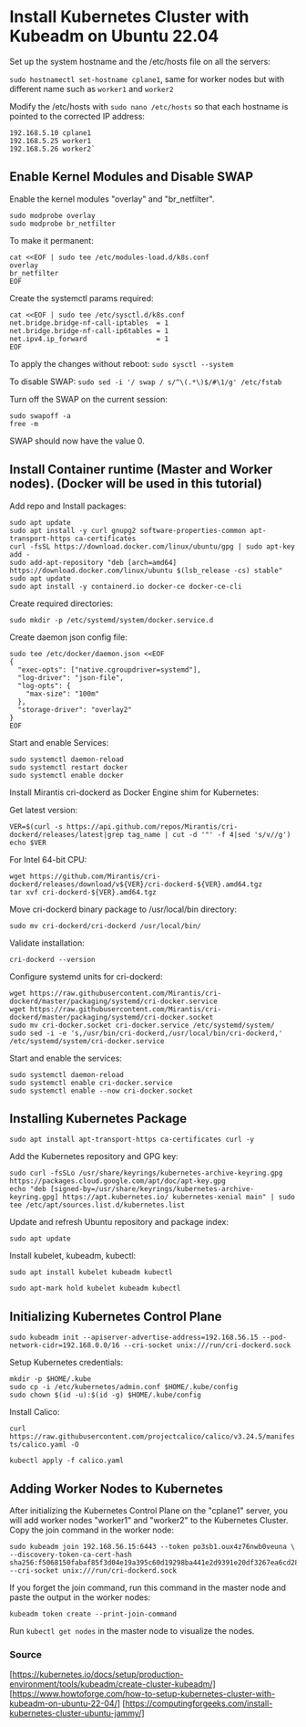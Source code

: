# Install Kubernetes Cluster with Kubeadm on Ubuntu 22.04

Set up the system hostname and the /etc/hosts file on all the servers:

`sudo hostnamectl set-hostname cplane1`, same for worker nodes but with different name such as `worker1` and `worker2`

Modify the /etc/hosts with `sudo nano /etc/hosts` so that each hostname is pointed to the corrected IP address:
```
192.168.5.10 cplane1
192.168.5.25 worker1
192.168.5.26 worker2`
````

## Enable Kernel Modules and Disable SWAP

Enable the kernel modules "overlay" and "br_netfilter".
```
sudo modprobe overlay
sudo modprobe br_netfilter
```
To make it permanent:
```
cat <<EOF | sudo tee /etc/modules-load.d/k8s.conf
overlay
br_netfilter
EOF
```
Create the systemctl params required:
```
cat <<EOF | sudo tee /etc/sysctl.d/k8s.conf
net.bridge.bridge-nf-call-iptables  = 1
net.bridge.bridge-nf-call-ip6tables = 1
net.ipv4.ip_forward                 = 1
EOF
```
To apply the changes without reboot:
`sudo sysctl --system`

To disable SWAP:
`sudo sed -i '/ swap / s/^\(.*\)$/#\1/g' /etc/fstab`

Turn off the SWAP on the current session:
```
sudo swapoff -a
free -m
```
SWAP should now have the value 0.

## Install Container runtime (Master and Worker nodes). (Docker will be used in this tutorial)

Add repo and Install packages:
```
sudo apt update
sudo apt install -y curl gnupg2 software-properties-common apt-transport-https ca-certificates
curl -fsSL https://download.docker.com/linux/ubuntu/gpg | sudo apt-key add -
sudo add-apt-repository "deb [arch=amd64] https://download.docker.com/linux/ubuntu $(lsb_release -cs) stable"
sudo apt update
sudo apt install -y containerd.io docker-ce docker-ce-cli
```

Create required directories:

`sudo mkdir -p /etc/systemd/system/docker.service.d`

Create daemon json config file:

```
sudo tee /etc/docker/daemon.json <<EOF
{
  "exec-opts": ["native.cgroupdriver=systemd"],
  "log-driver": "json-file",
  "log-opts": {
    "max-size": "100m"
  },
  "storage-driver": "overlay2"
}
EOF
```

Start and enable Services:

```
sudo systemctl daemon-reload 
sudo systemctl restart docker
sudo systemctl enable docker
```
Install Mirantis cri-dockerd as Docker Engine shim for Kubernetes:

Get latest version:
```
VER=$(curl -s https://api.github.com/repos/Mirantis/cri-dockerd/releases/latest|grep tag_name | cut -d '"' -f 4|sed 's/v//g')
echo $VER
```
For Intel 64-bit CPU:
```
wget https://github.com/Mirantis/cri-dockerd/releases/download/v${VER}/cri-dockerd-${VER}.amd64.tgz
tar xvf cri-dockerd-${VER}.amd64.tgz
```

Move cri-dockerd binary package to /usr/local/bin directory:

`sudo mv cri-dockerd/cri-dockerd /usr/local/bin/`

Validate installation:

`cri-dockerd --version`

Configure systemd units for cri-dockerd:
```
wget https://raw.githubusercontent.com/Mirantis/cri-dockerd/master/packaging/systemd/cri-docker.service
wget https://raw.githubusercontent.com/Mirantis/cri-dockerd/master/packaging/systemd/cri-docker.socket
sudo mv cri-docker.socket cri-docker.service /etc/systemd/system/
sudo sed -i -e 's,/usr/bin/cri-dockerd,/usr/local/bin/cri-dockerd,' /etc/systemd/system/cri-docker.service
```

Start and enable the services:
```
sudo systemctl daemon-reload
sudo systemctl enable cri-docker.service
sudo systemctl enable --now cri-docker.socket
```

## Installing Kubernetes Package

`sudo apt install apt-transport-https ca-certificates curl -y`

Add the Kubernetes repository and GPG key:
```
sudo curl -fsSLo /usr/share/keyrings/kubernetes-archive-keyring.gpg https://packages.cloud.google.com/apt/doc/apt-key.gpg
echo "deb [signed-by=/usr/share/keyrings/kubernetes-archive-keyring.gpg] https://apt.kubernetes.io/ kubernetes-xenial main" | sudo tee /etc/apt/sources.list.d/kubernetes.list
```
Update and refresh Ubuntu repository and package index:

`sudo apt update`

Install kubelet, kubeadm, kubectl:

`sudo apt install kubelet kubeadm kubectl`

`sudo apt-mark hold kubelet kubeadm kubectl`

## Initializing Kubernetes Control Plane

`sudo kubeadm init --apiserver-advertise-address=192.168.56.15 --pod-network-cidr=192.168.0.0/16 --cri-socket unix:///run/cri-dockerd.sock`

Setup Kubernetes credentials:
```
mkdir -p $HOME/.kube
sudo cp -i /etc/kubernetes/admin.conf $HOME/.kube/config
sudo chown $(id -u):$(id -g) $HOME/.kube/config
```

Install Calico:

`curl https://raw.githubusercontent.com/projectcalico/calico/v3.24.5/manifests/calico.yaml -O`

`kubectl apply -f calico.yaml`


## Adding Worker Nodes to Kubernetes
After initializing the Kubernetes Control Plane on the "cplane1" server, you will add worker nodes "worker1" and "worker2" to the Kubernetes Cluster.
Copy the join command in the worker node:

```
sudo kubeadm join 192.168.56.15:6443 --token po3sb1.oux4z76nwb0veuna \
--discovery-token-ca-cert-hash sha256:f5068150fabaf85f3d04e19a395c60d19298ba441e2d9391e20df3267ea6cd28 --cri-socket unix:///run/cri-dockerd.sock 
```

If you forget the join command, run this command in the master node and paste the output in the worker nodes:

`kubeadm token create --print-join-command`

Run `kubectl get nodes` in the master node to visualize the nodes.

### Source

[https://kubernetes.io/docs/setup/production-environment/tools/kubeadm/create-cluster-kubeadm/]
[https://www.howtoforge.com/how-to-setup-kubernetes-cluster-with-kubeadm-on-ubuntu-22-04/]
[https://computingforgeeks.com/install-kubernetes-cluster-ubuntu-jammy/]










